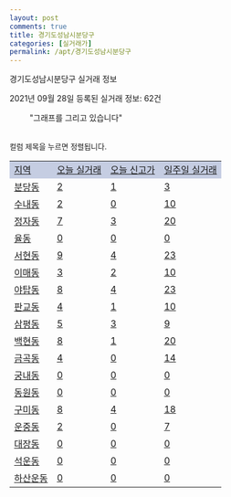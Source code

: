 ```yaml
---
layout: post
comments: true
title: 경기도성남시분당구
categories: [실거래가]
permalink: /apt/경기도성남시분당구
---
```


경기도성남시분당구 실거래 정보

2021년 09월 28일 등록된 실거래 정보: 62건

<!--<script async src="https://pagead2.googlesyndication.com/pagead/js/adsbygoogle.js?client=ca-pub-3485438051770037"
 crossorigin="anonymous"></script>-->

<script type="text/javascript">
  google.charts.load('current', {'packages':['corechart']});
  google.charts.setOnLoadCallback(drawChart);

  function drawChart() {
    var data = google.visualization.arrayToDataTable([['거래일', '매매', '전월세', '전매'], ['21-01', 365, 944, 1], ['21-02', 261, 896, 1], ['21-03', 201, 944, 4], ['21-04', 199, 729, 5], ['21-05', 322, 869, 1], ['21-06', 265, 1092, 2], ['21-07', 298, 1135, 0], ['21-08', 276, 854, 0], ['21-09', 38, 414, 0]]);

    var options = {
      title: '최근 1년간 유형별 거래량 추이',
      legend: { position: 'bottom' }
    };

    setTimeout(function() {
        var chart = new google.visualization.LineChart(document.getElementById('columnchart_material'));
        chart.draw(data, (options));
        document.getElementById('loading').style.display = 'none';
        var dayLabel = (new Date()).getDay();
        if (dayLabel < 2) {
            sorttable.innerSortFunction.apply(document.getElementById('week'), []);
            sorttable.innerSortFunction.apply(document.getElementById('week'), []);        
        }
        else {
            sorttable.innerSortFunction.apply(document.getElementById('today'), []);
            sorttable.innerSortFunction.apply(document.getElementById('today'), []);
        }
    }, 200);

  }
</script>

<div id="loading" style="z-index:20; display: block; margin-left: 35px">"그래프를 그리고 있습니다"</div>
<div id="columnchart_material" style="width: 95%; margin-left: -35px; display: block"></div>
<!--<div style="width: 95%; margin-left: -35px; display: block">
      <script async src="https://pagead2.googlesyndication.com/pagead/js/adsbygoogle.js?client=ca-pub-3485438051770037"
          crossorigin="anonymous"></script>
      <ins class="adsbygoogle"
          style="display:block"
          data-ad-format="fluid"
          data-ad-layout-key="-fb+5w+4e-db+86"
          data-ad-client="ca-pub-3485438051770037"
          data-ad-slot="1827090281"></ins>
      <script>
          (adsbygoogle = window.adsbygoogle || []).push({});
      </script>
</div>-->
<br>

<font size='small' style='font-size: small;'>컬럼 제목을 누르면 정렬됩니다.</font>
<table class="sortable">
  <tr style='background-color: rgba(114, 132, 186,0.4);'>
    <td id="region"><a href="#">지역</a></td>
    <td id="today"><a href="#">오늘 실거래</a></td>
    <td id="today_new"><a href="#">오늘 신고가</a></td>
    <td id="week"><a href="#">일주일 실거래</a></td>
  </tr>

  
  <tr class="item">
    <td><a href="경기도성남시분당구분당동">분당동</a></td>
    <td><a href="경기도성남시분당구분당동">2</a></td>
    <td><a href="경기도성남시분당구분당동">1</a></td>
    <td><a href="경기도성남시분당구분당동">3</a></td>
  </tr>
    

  <tr class="item">
    <td><a href="경기도성남시분당구수내동">수내동</a></td>
    <td><a href="경기도성남시분당구수내동">2</a></td>
    <td><a href="경기도성남시분당구수내동">0</a></td>
    <td><a href="경기도성남시분당구수내동">10</a></td>
  </tr>
    

  <tr class="item">
    <td><a href="경기도성남시분당구정자동">정자동</a></td>
    <td><a href="경기도성남시분당구정자동">7</a></td>
    <td><a href="경기도성남시분당구정자동">3</a></td>
    <td><a href="경기도성남시분당구정자동">20</a></td>
  </tr>
    

  <tr class="item">
    <td><a href="경기도성남시분당구율동">율동</a></td>
    <td><a href="경기도성남시분당구율동">0</a></td>
    <td><a href="경기도성남시분당구율동">0</a></td>
    <td><a href="경기도성남시분당구율동">0</a></td>
  </tr>
    

  <tr class="item">
    <td><a href="경기도성남시분당구서현동">서현동</a></td>
    <td><a href="경기도성남시분당구서현동">9</a></td>
    <td><a href="경기도성남시분당구서현동">4</a></td>
    <td><a href="경기도성남시분당구서현동">23</a></td>
  </tr>
    

  <tr class="item">
    <td><a href="경기도성남시분당구이매동">이매동</a></td>
    <td><a href="경기도성남시분당구이매동">3</a></td>
    <td><a href="경기도성남시분당구이매동">2</a></td>
    <td><a href="경기도성남시분당구이매동">10</a></td>
  </tr>
    

  <tr class="item">
    <td><a href="경기도성남시분당구야탑동">야탑동</a></td>
    <td><a href="경기도성남시분당구야탑동">8</a></td>
    <td><a href="경기도성남시분당구야탑동">4</a></td>
    <td><a href="경기도성남시분당구야탑동">23</a></td>
  </tr>
    

  <tr class="item">
    <td><a href="경기도성남시분당구판교동">판교동</a></td>
    <td><a href="경기도성남시분당구판교동">4</a></td>
    <td><a href="경기도성남시분당구판교동">1</a></td>
    <td><a href="경기도성남시분당구판교동">10</a></td>
  </tr>
    

  <tr class="item">
    <td><a href="경기도성남시분당구삼평동">삼평동</a></td>
    <td><a href="경기도성남시분당구삼평동">5</a></td>
    <td><a href="경기도성남시분당구삼평동">3</a></td>
    <td><a href="경기도성남시분당구삼평동">9</a></td>
  </tr>
    

  <tr class="item">
    <td><a href="경기도성남시분당구백현동">백현동</a></td>
    <td><a href="경기도성남시분당구백현동">8</a></td>
    <td><a href="경기도성남시분당구백현동">1</a></td>
    <td><a href="경기도성남시분당구백현동">20</a></td>
  </tr>
    

  <tr class="item">
    <td><a href="경기도성남시분당구금곡동">금곡동</a></td>
    <td><a href="경기도성남시분당구금곡동">4</a></td>
    <td><a href="경기도성남시분당구금곡동">0</a></td>
    <td><a href="경기도성남시분당구금곡동">14</a></td>
  </tr>
    

  <tr class="item">
    <td><a href="경기도성남시분당구궁내동">궁내동</a></td>
    <td><a href="경기도성남시분당구궁내동">0</a></td>
    <td><a href="경기도성남시분당구궁내동">0</a></td>
    <td><a href="경기도성남시분당구궁내동">0</a></td>
  </tr>
    

  <tr class="item">
    <td><a href="경기도성남시분당구동원동">동원동</a></td>
    <td><a href="경기도성남시분당구동원동">0</a></td>
    <td><a href="경기도성남시분당구동원동">0</a></td>
    <td><a href="경기도성남시분당구동원동">0</a></td>
  </tr>
    

  <tr class="item">
    <td><a href="경기도성남시분당구구미동">구미동</a></td>
    <td><a href="경기도성남시분당구구미동">8</a></td>
    <td><a href="경기도성남시분당구구미동">4</a></td>
    <td><a href="경기도성남시분당구구미동">18</a></td>
  </tr>
    

  <tr class="item">
    <td><a href="경기도성남시분당구운중동">운중동</a></td>
    <td><a href="경기도성남시분당구운중동">2</a></td>
    <td><a href="경기도성남시분당구운중동">0</a></td>
    <td><a href="경기도성남시분당구운중동">7</a></td>
  </tr>
    

  <tr class="item">
    <td><a href="경기도성남시분당구대장동">대장동</a></td>
    <td><a href="경기도성남시분당구대장동">0</a></td>
    <td><a href="경기도성남시분당구대장동">0</a></td>
    <td><a href="경기도성남시분당구대장동">0</a></td>
  </tr>
    

  <tr class="item">
    <td><a href="경기도성남시분당구석운동">석운동</a></td>
    <td><a href="경기도성남시분당구석운동">0</a></td>
    <td><a href="경기도성남시분당구석운동">0</a></td>
    <td><a href="경기도성남시분당구석운동">0</a></td>
  </tr>
    

  <tr class="item">
    <td><a href="경기도성남시분당구하산운동">하산운동</a></td>
    <td><a href="경기도성남시분당구하산운동">0</a></td>
    <td><a href="경기도성남시분당구하산운동">0</a></td>
    <td><a href="경기도성남시분당구하산운동">0</a></td>
  </tr>
    


</table>


    